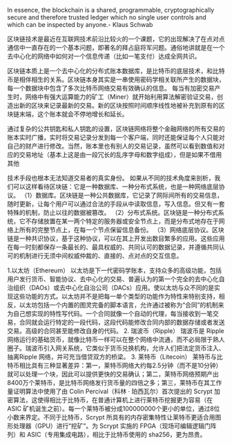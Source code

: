 In essence, the blockchain is a shared, programmable, cryptographically secure and therefore trusted ledger which no single user controls and which can be inspected by anyone.- Klaus Schwab

区块链技术是最近在互联网技术前沿比较火的一个课题，它的出现解决了在点对点通信中一直存在的一个基本问题，即著名的拜占庭将军问题。通俗地讲就是在一个去中心化的网络中如何对一个信息传递（比如一笔支付）达成全网共识。


区块链本质上是一个去中心化的分布式账本数据库，是比特币的底层技术，和比特币是相伴相生的关系。区块链本身其实是一串使用密码学相关联所产生的数据块，每一个数据块中包含了多次比特币网络交易有效确认的信息。
每当有加密交易产生时，网络中有强大运算能力的矿工（Miner）就开始利用算法解密验证交易，创造出新的区块来记录最新的交易。新的区块按照时间顺序线性地被补充到原有的区块链末端，这个账本就会不停地增长和延长。

通过复杂的公共钥匙和私人钥匙的设置，区块链网络将整个金融网络的所有交易的账本实时广播，实时将交易记录分发到每一个客户端，同时还能保证每个人只能对自己的财产进行修改。当然，账本里也有别人的交易记录，虽然可以看到数值和对应的交易地址（基本上这是由一段冗长的乱序字母和数字组成），但是如果不借用其他

技术手段也根本无法知道交易者的真实身份。
如果从不同的技术角度来剖析，我们可以这样看待区块链：它是一种数据库、一种分布式系统，也是一种网络底层协议。
（1）数据库。区块链是一种公共数据库，它记录了网际间所有的交易信息，随时更新，让每个用户可以通过合法的手段从中读取信息，写入信息。但又有一套特殊的机制，防止以往的数据被篡改。
（2）分布式系统。区块链是一种分布式系统，它不存储放置在某一两个特定的服务器或安全节点上，而是分布式地存在于网络上所有的完整节点上，在每一个节点保留信息备份。
（3）网络底层协议。区块链是一种共识协议，基于这种协议，可以在其上开发出数目繁多的应用。这些应用在每一时刻都保存一条最长的、最具权威的、共同认可的数据记录，并遵循共同认可的机制进行无须中间权威仲裁的、直接的、点对点的交互信息。

1.以太坊（Ethereum）
以太坊是下一代密码学账本，支持众多的高级功能，包括用户发行货币、智能协议、去中心化的交易、普遍认为的第一个完全的去中心化自治组织（DAOs）或去中心化自治公司（DACs）应用。使以太坊与众不同的是实现这些功能的方式。以太坊并不是把每一单个类型的功能作为特性来特别支持，相反，以太坊包括一个内置的图灵完备的脚本语言，允许通过被称为“合同”的机制来为自己想实现的特性写代码。一个合同就像一个自动的代理，每当接收到一笔交易，合同就会运行特定的一段代码，这段代码能修改合同内部的数据存储或者发送交易。高级的合同甚至能修改自身的代码。
2. 瑞波币（Ripple）
瑞波币是 Ripple 网络运行的基础货币，就像比特币一样可以在整个网络中流通，而不必局限于熟人圈子。瑞波币引入网关系统，它类似于货币兑换机构，允许人们把法定货币注入、抽离Ripple 网络，并可充当借贷双方的桥梁。
3. 莱特币（Litecoin）
莱特币与比特币相比具有三种显著差异：第一，莱特币网络大约每2.5分钟（而不是10分钟）就可以处理一个块，因此可以提供更快的交易确认；第二，莱特币网络预期产出8400万个莱特币，是比特币网络发行货币量的四倍之多；第三，莱特币在其工作量证明算法中使用了由 Colin Percival（科林 · 珀西瓦尔）首次提出的 Scrypt 加密算法，这使得相比于比特币，在普通计算机上进行莱特币挖掘更为容易（在 ASIC 矿机诞生之前）。每一个莱特币被分成100000000个更小的单位，通过8位小数来界定。不同于比特币，Scrypt 所具有的内存密集特性让莱特币更适合用图形处理器（GPU）进行“挖矿”。为 Scrypt 实施的 FPGA（现场可编辑逻辑门阵列）和 ASIC（专用集成电路），相比于比特币使用的 sha256，更为昂贵。

